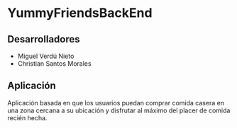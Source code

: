 # YummyFriendsBackEnd

## Desarrolladores
  - Miguel Verdú Nieto
  - Christian Santos Morales

## Aplicación 

Aplicación basada en que los usuarios puedan comprar comida casera en una zona cercana a su ubicación y disfrutar al máximo del placer de comida recién hecha.
